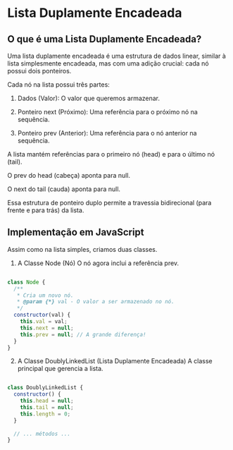 # Lista Duplamente Encadeada

## O que é uma Lista Duplamente Encadeada?
Uma lista duplamente encadeada é uma estrutura de dados linear, similar à lista simplesmente encadeada, mas com uma adição crucial: cada nó possui dois ponteiros.

Cada nó na lista possui três partes:

1. Dados (Valor): O valor que queremos armazenar.

2. Ponteiro next (Próximo): Uma referência para o próximo nó na sequência.

3. Ponteiro prev (Anterior): Uma referência para o nó anterior na sequência.

A lista mantém referências para o primeiro nó (head) e para o último nó (tail).

O prev do head (cabeça) aponta para null.

O next do tail (cauda) aponta para null.

Essa estrutura de ponteiro duplo permite a travessia bidirecional (para frente e para trás) da lista.

## Implementação em JavaScript
Assim como na lista simples, criamos duas classes.

1. A Classe Node (Nó)
O nó agora inclui a referência prev.

```JavaScript

class Node {
  /**
   * Cria um novo nó.
   * @param {*} val - O valor a ser armazenado no nó.
   */
  constructor(val) {
    this.val = val;
    this.next = null;
    this.prev = null; // A grande diferença!
  }
}
```
2. A Classe DoublyLinkedList (Lista Duplamente Encadeada)
A classe principal que gerencia a lista.

```JavaScript

class DoublyLinkedList {
  constructor() {
    this.head = null;
    this.tail = null;
    this.length = 0;
  }
  
  // ... métodos ...
}
```